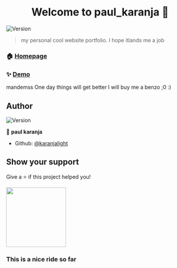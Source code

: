 <h1 align="center">Welcome to paul_karanja 👋</h1>
<p>
  <img alt="Version" src="https://img.shields.io/badge/version-1.01-blue.svg?cacheSeconds=2592000" />
</p>

> my personal cool website portfolio. I hope itlands me a job

### 🏠 [Homepage](home)

### ✨ [Demo](paulkaranja.netlify.app)
mandemss
One day things will get better
I will buy me a benzo
;0
:) 

## Author

<img alt="Version" src="https://img.shields.io//stackexchange/:stackexchangesite/r/:query" />

👤 **paul karanja**

* Github: [@karanjalight](https://github.com/karanjalight)

## Show your support

Give a ⭐️ if this project helped you!

<a href="https://www.patreon.com/dev dever">
  <img src="https://c5.patreon.com/external/logo/become_a_patron_button@2x.png" width="160">
</a>

### This is a nice ride so far
